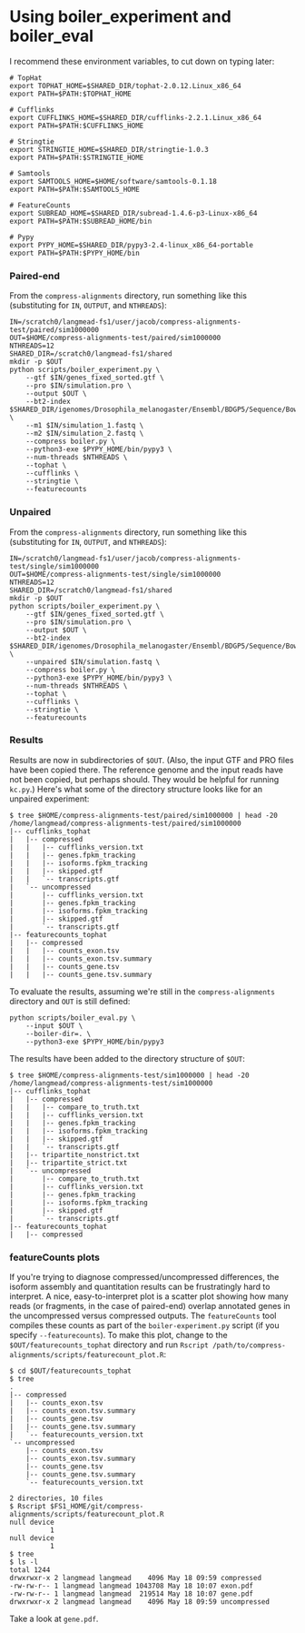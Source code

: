 Using boiler_experiment and boiler_eval
=======================================

I recommend these environment variables, to cut down on typing later: 

```
# TopHat                                                                                                                             
export TOPHAT_HOME=$SHARED_DIR/tophat-2.0.12.Linux_x86_64
export PATH=$PATH:$TOPHAT_HOME

# Cufflinks                                                                                                                          
export CUFFLINKS_HOME=$SHARED_DIR/cufflinks-2.2.1.Linux_x86_64
export PATH=$PATH:$CUFFLINKS_HOME

# Stringtie                                                                                                                          
export STRINGTIE_HOME=$SHARED_DIR/stringtie-1.0.3
export PATH=$PATH:$STRINGTIE_HOME

# Samtools                                                                                                                           
export SAMTOOLS_HOME=$HOME/software/samtools-0.1.18
export PATH=$PATH:$SAMTOOLS_HOME

# FeatureCounts                                                                                                                      
export SUBREAD_HOME=$SHARED_DIR/subread-1.4.6-p3-Linux-x86_64
export PATH=$PATH:$SUBREAD_HOME/bin

# Pypy                                                                                                                               
export PYPY_HOME=$SHARED_DIR/pypy3-2.4-linux_x86_64-portable
export PATH=$PATH:$PYPY_HOME/bin
```

### Paired-end

From the `compress-alignments` directory, run something like this (substituting for `IN`, `OUTPUT`, and `NTHREADS`):

```
IN=/scratch0/langmead-fs1/user/jacob/compress-alignments-test/paired/sim1000000
OUT=$HOME/compress-alignments-test/paired/sim1000000
NTHREADS=12
SHARED_DIR=/scratch0/langmead-fs1/shared
mkdir -p $OUT
python scripts/boiler_experiment.py \
    --gtf $IN/genes_fixed_sorted.gtf \
    --pro $IN/simulation.pro \
    --output $OUT \
    --bt2-index $SHARED_DIR/igenomes/Drosophila_melanogaster/Ensembl/BDGP5/Sequence/Bowtie2Index/genome \
    --m1 $IN/simulation_1.fastq \
    --m2 $IN/simulation_2.fastq \
    --compress boiler.py \
    --python3-exe $PYPY_HOME/bin/pypy3 \
    --num-threads $NTHREADS \
    --tophat \
    --cufflinks \
    --stringtie \
    --featurecounts
```

### Unpaired

From the `compress-alignments` directory, run something like this (substituting for `IN`, `OUTPUT`, and `NTHREADS`):

```
IN=/scratch0/langmead-fs1/user/jacob/compress-alignments-test/single/sim1000000
OUT=$HOME/compress-alignments-test/single/sim1000000
NTHREADS=12
SHARED_DIR=/scratch0/langmead-fs1/shared
mkdir -p $OUT
python scripts/boiler_experiment.py \
    --gtf $IN/genes_fixed_sorted.gtf \
    --pro $IN/simulation.pro \
    --output $OUT \
    --bt2-index $SHARED_DIR/igenomes/Drosophila_melanogaster/Ensembl/BDGP5/Sequence/Bowtie2Index/genome \
    --unpaired $IN/simulation.fastq \
    --compress boiler.py \
    --python3-exe $PYPY_HOME/bin/pypy3 \
    --num-threads $NTHREADS \
    --tophat \
    --cufflinks \
    --stringtie \
    --featurecounts
```

### Results

Results are now in subdirectories of `$OUT`.  (Also, the input GTF and PRO files have been copied there.  The reference genome and the input reads have not been copied, but perhaps should.  They would be helpful for running `kc.py`.)  Here's what some of the directory structure looks like for an unpaired experiment:

```
$ tree $HOME/compress-alignments-test/paired/sim1000000 | head -20
/home/langmead/compress-alignments-test/paired/sim1000000
|-- cufflinks_tophat
|   |-- compressed
|   |   |-- cufflinks_version.txt
|   |   |-- genes.fpkm_tracking
|   |   |-- isoforms.fpkm_tracking
|   |   |-- skipped.gtf
|   |   `-- transcripts.gtf
|   `-- uncompressed
|       |-- cufflinks_version.txt
|       |-- genes.fpkm_tracking
|       |-- isoforms.fpkm_tracking
|       |-- skipped.gtf
|       `-- transcripts.gtf
|-- featurecounts_tophat
|   |-- compressed
|   |   |-- counts_exon.tsv
|   |   |-- counts_exon.tsv.summary
|   |   |-- counts_gene.tsv
|   |   |-- counts_gene.tsv.summary
```

To evaluate the results, assuming we're still in the `compress-alignments` directory and `OUT` is still defined:

```
python scripts/boiler_eval.py \
    --input $OUT \
    --boiler-dir=. \
    --python3-exe $PYPY_HOME/bin/pypy3
```

The results have been added to the directory structure of `$OUT`:

```
$ tree $HOME/compress-alignments-test/sim1000000 | head -20
/home/langmead/compress-alignments-test/sim1000000
|-- cufflinks_tophat
|   |-- compressed
|   |   |-- compare_to_truth.txt
|   |   |-- cufflinks_version.txt
|   |   |-- genes.fpkm_tracking
|   |   |-- isoforms.fpkm_tracking
|   |   |-- skipped.gtf
|   |   `-- transcripts.gtf
|   |-- tripartite_nonstrict.txt
|   |-- tripartite_strict.txt
|   `-- uncompressed
|       |-- compare_to_truth.txt
|       |-- cufflinks_version.txt
|       |-- genes.fpkm_tracking
|       |-- isoforms.fpkm_tracking
|       |-- skipped.gtf
|       `-- transcripts.gtf
|-- featurecounts_tophat
|   |-- compressed
```

### featureCounts plots

If you're trying to diagnose compressed/uncompressed differences, the isoform assembly and quantitation results can be frustratingly hard to interpret.  A nice, easy-to-interpret plot is a scatter plot showing how many reads (or fragments, in the case of paired-end) overlap annotated genes in the uncompressed versus compressed outputs.  The `featureCounts` tool compiles these counts as part of the `boiler-experiment.py` script (if you specify `--featurecounts`).  To make this plot, change to the `$OUT/featurecounts_tophat` directory and run `Rscript /path/to/compress-alignments/scripts/featurecount_plot.R`:

```
$ cd $OUT/featurecounts_tophat
$ tree
.
|-- compressed
|   |-- counts_exon.tsv
|   |-- counts_exon.tsv.summary
|   |-- counts_gene.tsv
|   |-- counts_gene.tsv.summary
|   `-- featurecounts_version.txt
`-- uncompressed
    |-- counts_exon.tsv
    |-- counts_exon.tsv.summary
    |-- counts_gene.tsv
    |-- counts_gene.tsv.summary
    `-- featurecounts_version.txt

2 directories, 10 files
$ Rscript $FS1_HOME/git/compress-alignments/scripts/featurecount_plot.R
null device 
          1 
null device 
          1 
$ tree
$ ls -l
total 1244
drwxrwxr-x 2 langmead langmead    4096 May 18 09:59 compressed
-rw-rw-r-- 1 langmead langmead 1043708 May 18 10:07 exon.pdf
-rw-rw-r-- 1 langmead langmead  219514 May 18 10:07 gene.pdf
drwxrwxr-x 2 langmead langmead    4096 May 18 09:59 uncompressed
```

Take a look at `gene.pdf`.
